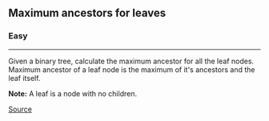 <h2>Maximum ancestors for leaves</h2><h3>Easy</h3><hr><div><p>Given a binary tree, calculate the maximum ancestor for all the leaf nodes. Maximum ancestor of a leaf node is the maximum of it's ancestors and the leaf itself.</p>

<p><strong>Note:</strong>&nbsp;A leaf is a node with no children.</p>

[Source](https://leetcode.com/discuss/interview-question/1673287/Google-or-Virtual-Onsite-or-Maximum-Ancestor-for-Leaves)
